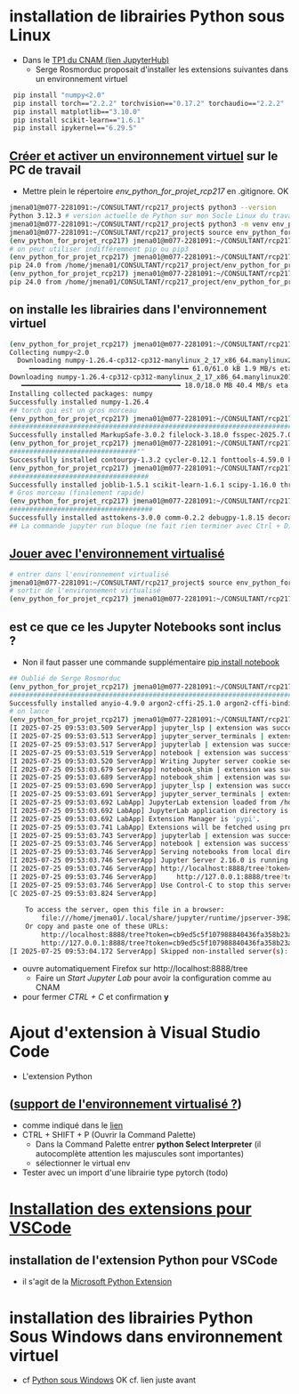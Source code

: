 # installation de librairies Python sous Linux
* Dans le [TP1 du CNAM (lien JupyterHub)](https://jhub3.cnam.fr/user/24592/lab/tree/MonDossier/RCP217/TP1_03022025/README.md)
  * Serge Rosmorduc proposait d'installer les extensions suivantes dans un environnement virtuel
```bash
 pip install "numpy<2.0"
 pip install torch=="2.2.2" torchvision=="0.17.2" torchaudio=="2.2.2"
 pip install matplotlib=="3.10.0"
 pip install scikit-learn=="1.6.1"
 pip install ipykernel=="6.29.5"
```
## [Créer et activer un environnement virtuel](https://docs.python.org/3/tutorial/venv.html) sur le PC de travail
* Mettre plein le répertoire *env_python_for_projet_rcp217* en .gitignore. OK
```bash
jmena01@m077-2281091:~/CONSULTANT/rcp217_project$ python3 --version
Python 3.12.3 # version actuelle de Python sur mon Socle Linux du travail
jmena01@m077-2281091:~/CONSULTANT/rcp217_project$ python3 -m venv env_python_for_projet_rcp217
jmena01@m077-2281091:~/CONSULTANT/rcp217_project$ source env_python_for_projet_rcp217/bin/activate
(env_python_for_projet_rcp217) jmena01@m077-2281091:~/CONSULTANT/rcp217_project$ 
# on peut utiliser indifféremment pip ou pip3
(env_python_for_projet_rcp217) jmena01@m077-2281091:~/CONSULTANT/rcp217_project$ pip --version
pip 24.0 from /home/jmena01/CONSULTANT/rcp217_project/env_python_for_projet_rcp217/lib/python3.12/site-packages/pip (python 3.12)
(env_python_for_projet_rcp217) jmena01@m077-2281091:~/CONSULTANT/rcp217_project$ pip3 --version
pip 24.0 from /home/jmena01/CONSULTANT/rcp217_project/env_python_for_projet_rcp217/lib/python3.12/site-packages/pip (python 3.12)
```
## on installe les librairies dans l'environnement virtuel
```bash
(env_python_for_projet_rcp217) jmena01@m077-2281091:~/CONSULTANT/rcp217_project$ pip install "numpy<2.0"
Collecting numpy<2.0
  Downloading numpy-1.26.4-cp312-cp312-manylinux_2_17_x86_64.manylinux2014_x86_64.whl.metadata (61 kB)
     ━━━━━━━━━━━━━━━━━━━━━━━━━━━━━━━━━━━━━━━━ 61.0/61.0 kB 1.9 MB/s eta 0:00:00
Downloading numpy-1.26.4-cp312-cp312-manylinux_2_17_x86_64.manylinux2014_x86_64.whl (18.0 MB)
   ━━━━━━━━━━━━━━━━━━━━━━━━━━━━━━━━━━━━━━━━ 18.0/18.0 MB 40.4 MB/s eta 0:00:00
Installing collected packages: numpy
Successfully installed numpy-1.26.4
## torch qui est un gros morceau
(env_python_for_projet_rcp217) jmena01@m077-2281091:~/CONSULTANT/rcp217_project$ pip install torch=="2.2.2" torchvision=="0.17.2" torchaudio=="2.2.2"
############################################################################# Beaucoup de téléchargements longs
Successfully installed MarkupSafe-3.0.2 filelock-3.18.0 fsspec-2025.7.0 jinja2-3.1.6 mpmath-1.3.0 networkx-3.5 nvidia-cublas-cu12-12.1.3.1 nvidia-cuda-cupti-cu12-12.1.105 nvidia-cuda-nvrtc-cu12-12.1.105 nvidia-cuda-runtime-cu12-12.1.105 nvidia-cudnn-cu12-8.9.2.26 nvidia-cufft-cu12-11.0.2.54 nvidia-curand-cu12-10.3.2.106 nvidia-cusolver-cu12-11.4.5.107 nvidia-cusparse-cu12-12.1.0.106 nvidia-nccl-cu12-2.19.3 nvidia-nvjitlink-cu12-12.9.86 nvidia-nvtx-cu12-12.1.105 pillow-11.3.0 sympy-1.14.0 torch-2.2.2 torchaudio-2.2.2 torchvision-0.17.2 typing-extensions-4.14.1
(env_python_for_projet_rcp217) jmena01@m077-2281091:~/CONSULTANT/rcp217_project$ pip install matplotlib=="3.10.0"
################################""
Successfully installed contourpy-1.3.2 cycler-0.12.1 fonttools-4.59.0 kiwisolver-1.4.8 matplotlib-3.10.0 packaging-25.0 pyparsing-3.2.3 python-dateutil-2.9.0.post0 six-1.17.0
(env_python_for_projet_rcp217) jmena01@m077-2281091:~/CONSULTANT/rcp217_project$ pip install scikit-learn=="1.6.1"
###################################
Successfully installed joblib-1.5.1 scikit-learn-1.6.1 scipy-1.16.0 threadpoolctl-3.6.0
# Gros morceau (finalement rapide)
(env_python_for_projet_rcp217) jmena01@m077-2281091:~/CONSULTANT/rcp217_project$ pip install ipykernel=="6.29.5"
####################################
Successfully installed asttokens-3.0.0 comm-0.2.2 debugpy-1.8.15 decorator-5.2.1 executing-2.2.0 ipykernel-6.29.5 ipython-9.4.0 ipython-pygments-lexers-1.1.1 jedi-0.19.2 jupyter-client-8.6.3 jupyter-core-5.8.1 matplotlib-inline-0.1.7 nest-asyncio-1.6.0 parso-0.8.4 pexpect-4.9.0 platformdirs-4.3.8 prompt_toolkit-3.0.51 psutil-7.0.0 ptyprocess-0.7.0 pure-eval-0.2.3 pygments-2.19.2 pyzmq-27.0.0 stack_data-0.6.3 tornado-6.5.1 traitlets-5.14.3 wcwidth-0.2.13
## La commande jupyter run bloque (ne fait rien terminer avec Ctrl + D)
```
## [Jouer avec l'environnement virtualisé](https://python.land/virtual-environments/virtualenv)
```bash
# entrer dans l'environnement virtualisé
jmena01@m077-2281091:~/CONSULTANT/rcp217_project$ source env_python_for_projet_rcp217/bin/activate
# sortir de l'environnement virtualisé
(env_python_for_projet_rcp217) jmena01@m077-2281091:~/CONSULTANT/rcp217_project$ deactivate
```
## est ce que ce les Jupyter Notebooks sont inclus ?
* Non il faut passer une commande supplémentaire [pip install notebook](https://www.codecademy.com/article/how-to-use-jupyter-notebooks)
```bash
## Oublié de Serge Rosmorduc
(env_python_for_projet_rcp217) jmena01@m077-2281091:~/CONSULTANT/rcp217_project$ pip install notebook
############################################################################
Successfully installed anyio-4.9.0 argon2-cffi-25.1.0 argon2-cffi-bindings-21.2.0 arrow-1.3.0 async-lru-2.0.5 attrs-25.3.0 babel-2.17.0 beautifulsoup4-4.13.4 bleach-6.2.0 certifi-2025.7.14 cffi-1.17.1 charset_normalizer-3.4.2 defusedxml-0.7.1 fastjsonschema-2.21.1 fqdn-1.5.1 h11-0.16.0 httpcore-1.0.9 httpx-0.28.1 idna-3.10 isoduration-20.11.0 json5-0.12.0 jsonpointer-3.0.0 jsonschema-4.25.0 jsonschema-specifications-2025.4.1 jupyter-events-0.12.0 jupyter-lsp-2.2.6 jupyter-server-2.16.0 jupyter-server-terminals-0.5.3 jupyterlab-4.4.5 jupyterlab-pygments-0.3.0 jupyterlab-server-2.27.3 lark-1.2.2 mistune-3.1.3 nbclient-0.10.2 nbconvert-7.16.6 nbformat-5.10.4 notebook-7.4.4 notebook-shim-0.2.4 overrides-7.7.0 pandocfilters-1.5.1 prometheus-client-0.22.1 pycparser-2.22 python-json-logger-3.3.0 pyyaml-6.0.2 referencing-0.36.2 requests-2.32.4 rfc3339-validator-0.1.4 rfc3986-validator-0.1.1 rfc3987-syntax-1.1.0 rpds-py-0.26.0 send2trash-1.8.3 setuptools-80.9.0 sniffio-1.3.1 soupsieve-2.7 terminado-0.18.1 tinycss2-1.4.0 types-python-dateutil-2.9.0.20250708 uri-template-1.3.0 urllib3-2.5.0 webcolors-24.11.1 webencodings-0.5.1 websocket-client-1.8.0
# on lance
(env_python_for_projet_rcp217) jmena01@m077-2281091:~/CONSULTANT/rcp217_project$ jupyter notebook
[I 2025-07-25 09:53:03.509 ServerApp] jupyter_lsp | extension was successfully linked.
[I 2025-07-25 09:53:03.513 ServerApp] jupyter_server_terminals | extension was successfully linked.
[I 2025-07-25 09:53:03.517 ServerApp] jupyterlab | extension was successfully linked.
[I 2025-07-25 09:53:03.519 ServerApp] notebook | extension was successfully linked.
[I 2025-07-25 09:53:03.520 ServerApp] Writing Jupyter server cookie secret to /home/jmena01/.local/share/jupyter/runtime/jupyter_cookie_secret
[I 2025-07-25 09:53:03.679 ServerApp] notebook_shim | extension was successfully linked.
[I 2025-07-25 09:53:03.689 ServerApp] notebook_shim | extension was successfully loaded.
[I 2025-07-25 09:53:03.690 ServerApp] jupyter_lsp | extension was successfully loaded.
[I 2025-07-25 09:53:03.691 ServerApp] jupyter_server_terminals | extension was successfully loaded.
[I 2025-07-25 09:53:03.692 LabApp] JupyterLab extension loaded from /home/jmena01/CONSULTANT/rcp217_project/env_python_for_projet_rcp217/lib/python3.12/site-packages/jupyterlab
[I 2025-07-25 09:53:03.692 LabApp] JupyterLab application directory is /home/jmena01/CONSULTANT/rcp217_project/env_python_for_projet_rcp217/share/jupyter/lab
[I 2025-07-25 09:53:03.692 LabApp] Extension Manager is 'pypi'.
[I 2025-07-25 09:53:03.741 LabApp] Extensions will be fetched using proxy, proxy host and port: ('proxy.infra.dgfip', '3128')
[I 2025-07-25 09:53:03.743 ServerApp] jupyterlab | extension was successfully loaded.
[I 2025-07-25 09:53:03.746 ServerApp] notebook | extension was successfully loaded.
[I 2025-07-25 09:53:03.746 ServerApp] Serving notebooks from local directory: /home/jmena01/CONSULTANT/rcp217_project
[I 2025-07-25 09:53:03.746 ServerApp] Jupyter Server 2.16.0 is running at:
[I 2025-07-25 09:53:03.746 ServerApp] http://localhost:8888/tree?token=cb9ed5c5f107988840436fa358b23a747bd1a0e545d0d0ea
[I 2025-07-25 09:53:03.746 ServerApp]     http://127.0.0.1:8888/tree?token=cb9ed5c5f107988840436fa358b23a747bd1a0e545d0d0ea
[I 2025-07-25 09:53:03.746 ServerApp] Use Control-C to stop this server and shut down all kernels (twice to skip confirmation).
[C 2025-07-25 09:53:03.824 ServerApp] 
    
    To access the server, open this file in a browser:
        file:///home/jmena01/.local/share/jupyter/runtime/jpserver-39828-open.html
    Or copy and paste one of these URLs:
        http://localhost:8888/tree?token=cb9ed5c5f107988840436fa358b23a747bd1a0e545d0d0ea
        http://127.0.0.1:8888/tree?token=cb9ed5c5f107988840436fa358b23a747bd1a0e545d0d0ea
[I 2025-07-25 09:53:04.172 ServerApp] Skipped non-installed server(s): bash-language-server, dockerfile-language-server-nodejs, javascript-typescript-langserver, jedi-language-server, julia-language-server, pyright, python-language-server, python-lsp-server, sql-language-server, texlab, typescript-language-server, unified-language-server, vscode-css-languageserver-bin, vscode-html-languageserver-bin, vscode-json-languageserver-bin, yaml-language-server
```
* ouvre automatiquement Firefox sur http://localhost:8888/tree
  * Faire un *Start Jupyter Lab* pour avoir la configuration comme au CNAM
* pour fermer *CTRL +  C* et confirmation **y**
# Ajout d'extension à Visual Studio Code 
* L'extension Python
## ([support de l'environnement virtualisé ?](https://code.visualstudio.com/docs/python/environments))
* comme indiqué dans le [lien](https://code.visualstudio.com/docs/python/environments)
* CTRL + SHIFT + P (Ouvrir la Command Palette)
  * Dans la Command Palette entrer **python Select Interpreter** (il autocomplète attention les majuscules sont importantes)
  * sélectionner le virtual env
* Tester avec un import d'une librairie type pytorch (todo)
# [Installation des extensions pour VSCode](https://code.visualstudio.com/docs/languages/python)
## installation de l'extension Python pour VSCode
* il s'agit de la [Microsoft Python Extension](https://marketplace.visualstudio.com/items?itemName=ms-python.python)
# installation des librairies Python Sous Windows dans environnement virtuel
* cf [Python sous Windows](./PYTHONWINDOWS.md) OK cf. lien juste avant